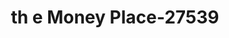 ---
f_zip-code: 62864
f_state-code: IL
title: th e Money Place-27539
f_phone: 618-242-9999
f_city-only: Vernon
f_address: 2929 Broadway Street Mount Vernon
f_location-unique-id: '27539'
slug: th-e-money-place-27539
updated-on: '2024-05-30T13:46:58.046Z'
created-on: '2024-05-30T13:36:59.803Z'
published-on: '2024-05-30T13:54:32.469Z'
f_city-state: cms/city/vernon-il.md
f_company: cms/company/th-e-money-place.md
f_state: cms/state/illinois.md
layout: '[payday-loan].html'
tags: payday-loan
---